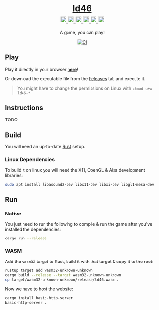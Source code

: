 <h1 align="center">
	<a href="https://tversteeg.nl/ld46/">ld46</a><br/>
	<a href="https://github.com/tversteeg/ld46/releases">
		<img src="https://cdn.rawgit.com/simple-icons/simple-icons/develop/icons/linux.svg" width="18" height="18" />
		<img src="https://cdn.rawgit.com/simple-icons/simple-icons/develop/icons/apple.svg" width="18" height="18" />
		<img src="https://cdn.rawgit.com/simple-icons/simple-icons/develop/icons/windows.svg" width="18" height="18" />
	</a>
	<a href="https://tversteeg.nl/ld46/">
		<img src="https://cdn.rawgit.com/simple-icons/simple-icons/develop/icons/mozillafirefox.svg" width="18" height="18" />
		<img src="https://cdn.rawgit.com/simple-icons/simple-icons/develop/icons/googlechrome.svg" width="18" height="18" />
		<img src="https://cdn.rawgit.com/simple-icons/simple-icons/develop/icons/safari.svg" width="18" height="18" />
	</a>
</h1>
<p align="center">
	A game, you can play!
</p>
	
<p align="center">
	<a href="https://github.com/tversteeg/ld46/actions"><img src="https://github.com/tversteeg/ld46/workflows/CI/badge.svg" alt="CI"/></a>
	<br/>
</p>

## Play

Play it directly in your browser [**here**](https://tversteeg.nl/ld46)!

Or download the executable file from the [Releases](https://github.com/tversteeg/ld46/releases) tab and execute it.

> You might have to change the permissions on Linux with `chmod u+x ld46-*`

## Instructions

TODO

## Build

You will need an up-to-date [Rust](https://rustup.rs/) setup.

### Linux Dependencies

To build it on linux you will need the X11, OpenGL & Alsa development libraries:

```bash
sudo apt install libasound2-dev libx11-dev libxi-dev libgl1-mesa-dev
```

## Run

### Native

You just need to run the following to compile & run the game after you've installed the dependencies:

```bash
cargo run --release
```

### WASM

Add the `wasm32` target to Rust, build it with that target & copy it to the root:

```bash
rustup target add wasm32-unknown-unknown
cargo build --release --target wasm32-unknown-unknown
cp target/wasm32-unknown-unknown/release/ld46.wasm .
```

Now we have to host the website:

```bash
cargo install basic-http-server
basic-http-server .
```
